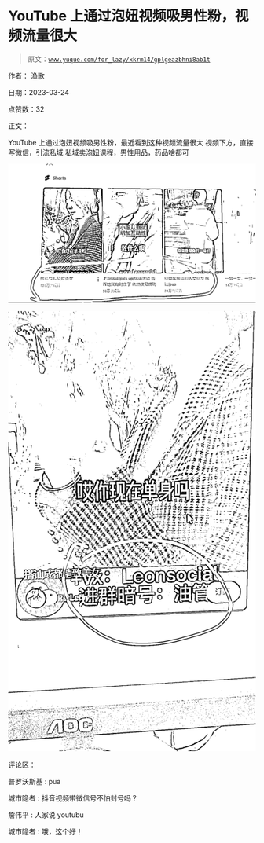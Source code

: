 # YouTube 上通过泡妞视频吸男性粉，视频流量很大

> 原文：[`www.yuque.com/for_lazy/xkrm14/gplgeazbhni8ab1t`](https://www.yuque.com/for_lazy/xkrm14/gplgeazbhni8ab1t)

作者： 渔歌

日期：2023-03-24

点赞数：32

正文：

YouTube 上通过泡妞视频吸男性粉，最近看到这种视频流量很大 视频下方，直接写微信，引流私域 私域卖泡妞课程，男性用品，药品啥都可

![](img/61afa2642ba424299de181179aecff9b.png)

![](img/bd4b3111db8de10a388e63cdf947f985.png)

评论区：

普罗沃斯基 : pua

城市隐者 : 抖音视频带微信号不怕封号吗？

詹伟平 : 人家说 youtubu

城市隐者 : 哦，这个好！

